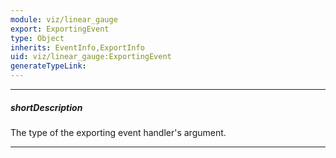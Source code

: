 ```yaml
---
module: viz/linear_gauge
export: ExportingEvent
type: Object
inherits: EventInfo,ExportInfo
uid: viz/linear_gauge:ExportingEvent
generateTypeLink: 
---
```

---
##### shortDescription
The type of the exporting event handler's argument.

---
<!-- Description goes here -->
